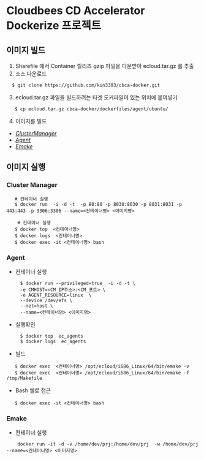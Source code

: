 # Cloudbees CD Accelerator Dockerize 프로젝트

## 이미지 빌드

  1. Sharefile 에서  Container 릴리즈 gzip 파일을 다운받아 ecloud.tar.gz 를 추출
  2. 소스 다운로드
  ```console
    $ git clone https://github.com/kin3303/cbca-docker.git
  ```
  3. ecloud.tar.gz 파일을 빌드하려는 타겟 도커파일이 있는 위치에 붙여넣기
  ```console
     $ cp ecloud.tar.gz cbca-docker/dockerfiles/agent/ubuntu/
  ```
  
  4. 이미지를 빌드
  - [*ClusterManager*](https://github.com/kin3303/cbca-docker/blob/master/dockerfiles/cm)
  - [*Agent*](https://github.com/kin3303/cbca-docker/tree/master/dockerfiles/agent)
  - [*Emake*](https://github.com/kin3303/cbca-docker/tree/master/dockerfiles/agent)  
  
  
## 이미지 실행

### Cluster Manager
  
  ```console
     # 컨테이너 실행
     $ docker run  -i -d -t  -p 80:80 -p 8030:8030 -p 8031:8031 -p 443:443 -p 3306:3306 --name=<컨테이너명> <이미지명>
     
      # 컨테이너 실행
     $ docker top  <컨테이너명>
     $ docker logs  <컨테이너명>
     $ docker exec -it <컨테이너명> bash
  ```
  
### Agent
  
  - 컨테이너 실행
  ```console
       $ docker run --privileged=true  -i -d -t \
       -e CMHOST=<CM_IP주소>:<CM_포트> \
       -e AGENT_RESOURCE=linux  \
       --device /dev/efs \
       --net=host \
       --name=<컨테이너명> <이미지명>
  ```

  - 실행확인  
  ```console
       $ docker top  ec_agents
       $ docker logs  ec_agents
  ```
  
  - 빌드
  ```console
     $ docker exec  <컨테이너명> /opt/ecloud/i686_Linux/64/bin/emake -v
     $ docker exec  <컨테이너명> /opt/ecloud/i686_Linux/64/bin/emake -f /tmp/Makefile
  ```
  
  - Bash 쉘로 접근

  ```console
     $ docker exec -it <컨테이너명> bash
  ```
  
### Emake
  
  - 컨테이너 실행
  
  ```console
      docker run -it -d -v /home/dev/prj:/home/dev/prj  -w /home/dev/prj --name=<컨테이너명> <이미지명>
  ```   
